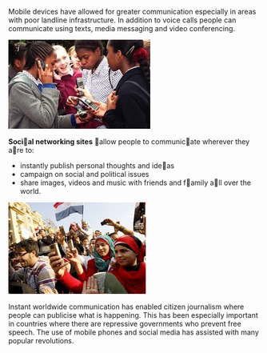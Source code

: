Mobile devices have allowed for greater communication especially in areas with poor landline infrastructure.
In addition to voice calls people can communicate using texts, media messaging and video conferencing.

![](.guides/img/social.png)

**Social networking sites** allow people to communicate wherever they are to:

- instantly publish personal thoughts and ideas
- campaign on social and political issues
- share images, videos and music with friends and family all over the world.

![](.guides/img/crowd.png)

Instant worldwide communication has enabled citizen journalism where people can publicise what is happening. This has been especially important in countries where there are repressive governments who prevent free speech. The use of mobile phones and social media has assisted with many popular revolutions.
